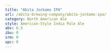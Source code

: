 ```yaml
---
title: "Abita Jockamo IPA"
url: /abita-brewing-company/abita-jockamo-ipa/
category: North American Ale
style: American-Style India Pale Ale
abv: 6.5
ibu: 0
srm: 0
upc: 0
---
```


